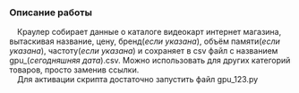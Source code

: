   ### Описание работы  
&emsp;Краулер собирает данные о каталоге видеокарт интернет магазина, вытаскивая название, цену, бренд(*если указана*), объём памяти(*если указана*), частоту(*если указана*) и сохраняет в csv файл с названием gpu_(*сегодняшняя дата*).csv. Можно использовать для других категорий товаров, просто заменив ссылки.  
&emsp;Для активации скрипта достаточно запустить файл gpu_123.py  
